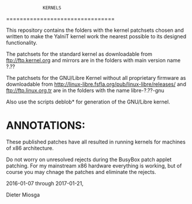                   KERNELS
================================

This repository contains the folders with the
kernel patchsets chosen and written to make the 
YaIniT kernel work the nearest possible to its designed functionality.

The patchsets for the standard kernel as downloadable from 
ftp://ftp.kernel.org    and mirrors
are in the folders with main version name  ?.??

The patchsets for the GNU/Libre Kernel without all proprietary
firmware as downloadable from 
http://linux-libre.fsfla.org/pub/linux-libre/releases/     and     ftp://ftp.linux.org.tr 
are in the folders with the name libre-?.??-gnu

Also use the scripts deblob*  for generation of the GNU/Libre kernel.

ANNOTATIONS:
============

These published patches have all resulted in running kernels 
for machines of x86 architecture. 

Do not worry on unresolved rejects during the BusyBox patch applet patching. 
For my mainstream x86 hardware everything is working, but of
course you may chnage the patches and eliminate the rejects.



2016-01-07 through 2017-01-21, 

Dieter Miosga 
 
